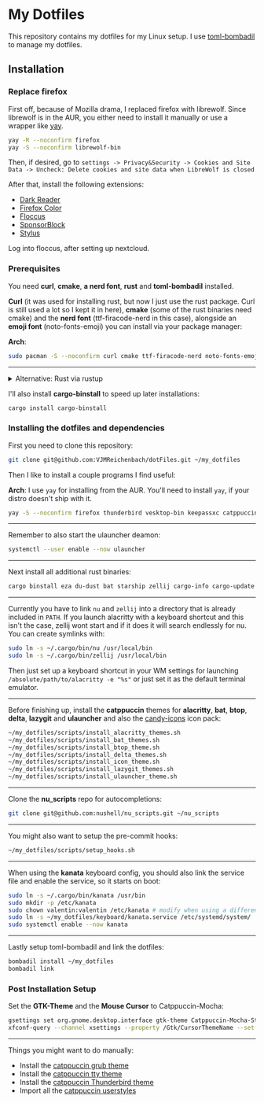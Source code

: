# My Dotfiles

This repository contains my dotfiles for my Linux setup. I use [toml-bombadil](https://github.com/oknozor/toml-bombadil) to manage my dotfiles.

## Installation

### Replace firefox

First off, because of Mozilla drama, I replaced firefox with librewolf.
Since librewolf is in the AUR, you either need to install it manually or use a wrapper like [yay](https://github.com/Jguer/yay).

```bash
yay -R --noconfirm firefox
yay -S --noconfirm librewolf-bin
```

Then, if desired, go to `settings -> Privacy&Security -> Cookies and Site Data -> Uncheck: Delete cookies and site data when LibreWolf is closed`

After that, install the following extensions:

- [Dark Reader](https://addons.mozilla.org/en-US/firefox/addon/darkreader/)
- [Firefox Color](https://addons.mozilla.org/en-US/firefox/addon/firefox-color/)
- [Floccus](https://addons.mozilla.org/en-US/firefox/addon/floccus/)
- [SponsorBlock](https://addons.mozilla.org/en-US/firefox/addon/sponsorblock/)
- [Stylus](https://addons.mozilla.org/en-US/firefox/addon/styl-us/)

Log into floccus, after setting up nextcloud.

### Prerequisites

You need **curl**, **cmake**, **a nerd font**, **rust** and **toml-bombadil** installed.

**Curl** (it was used for installing rust, but now I just use the rust package. Curl is still used a lot so I kept it in here), **cmake** (some of the rust binaries need cmake) and the **nerd font** (ttf-firacode-nerd in this case), alongside an **emoji font** (noto-fonts-emoji) you can install via your package manager:

**Arch**:

```bash
sudo pacman -S --noconfirm curl cmake ttf-firacode-nerd noto-fonts-emoji toml-bombadil rust
```

______________________________________________________________________

<details>
  <summary>Alternative: Rust via rustup</summary>

````
Alternativly, you can get **Rust** from [rustup](https://rustup.rs/):

```bash
curl --proto '=https' --tlsv1.2 -sSf https://sh.rustup.rs | sh
```
````

</details>

I'll also install **cargo-binstall** to speed up later installations:

```bash
cargo install cargo-binstall
```

### Installing the dotfiles and dependencies

First you need to clone this repository:

```bash
git clone git@github.com:VJMReichenbach/dotFiles.git ~/my_dotfiles
```

Then I like to install a couple programs I find useful:

**Arch**: I use `yay` for installing from the AUR. You'll need to install `yay`, if your distro doesn't ship with it.

```bash
yay -S --noconfirm firefox thunderbird vesktop-bin keepassxc catppuccin-cursors-mocha neovim nextcloud-client ulauncher fzf evince xclip lazygit btop
```

______________________________________________________________________

Remember to also start the ulauncher deamon:

```bash
systemctl --user enable --now ulauncher
```

______________________________________________________________________

Next install all additional rust binaries:

```bash
cargo binstall eza du-dust bat starship zellij cargo-info cargo-update nu alacritty git-delta ripgrep rm-improved cargo-mommy kanata
```

______________________________________________________________________

Currently you have to link `nu` and `zellij` into a directory that is already included in `PATH`.
If you launch alacritty with a keyboard shortcut and this isn't the case, zellij wont start and if it does it will search endlessly for nu.
You can create symlinks with:

```bash
sudo ln -s ~/.cargo/bin/nu /usr/local/bin
sudo ln -s ~/.cargo/bin/zellij /usr/local/bin
```

Then just set up a keyboard shortcut in your WM settings for launching `/absolute/path/to/alacritty -e "%s"` or just set it as the default terminal emulator.

______________________________________________________________________

Before finishing up, install the **catppuccin** themes for **alacritty**, **bat**, **btop**, **delta**, **lazygit** and **ulauncher** and also the [candy-icons](https://github.com/EliverLara/candy-icons) icon pack:

```bash
~/my_dotfiles/scripts/install_alacritty_themes.sh
~/my_dotfiles/scripts/install_bat_themes.sh
~/my_dotfiles/scripts/install_btop_theme.sh
~/my_dotfiles/scripts/install_delta_themes.sh
~/my_dotfiles/scripts/install_icon_theme.sh
~/my_dotfiles/scripts/install_lazygit_themes.sh
~/my_dotfiles/scripts/install_ulauncher_theme.sh
```

______________________________________________________________________

Clone the **nu_scripts** repo for autocompletions:

```bash
git clone git@github.com:nushell/nu_scripts.git ~/nu_scripts
```

______________________________________________________________________

You might also want to setup the pre-commit hooks:

```bash
~/my_dotfiles/scripts/setup_hooks.sh
```

______________________________________________________________________

When using the **kanata** keyboard config, you should also link the service file and enable the service, so it starts on boot:

```bash
sudo ln -s ~/.cargo/bin/kanata /usr/bin
sudo mkdir -p /etc/kanata
sudo chown valentin:valentin /etc/kanata # modify when using a different user
sudo ln -s ~/my_dotfiles/keyboard/kanata.service /etc/systemd/system/
sudo systemctl enable --now kanata
```

______________________________________________________________________

Lastly setup toml-bombadil and link the dotfiles:

```bash
bombadil install ~/my_dotfiles
bombadil link 
```

### Post Installation Setup

Set the **GTK-Theme** and the **Mouse Cursor** to Catppuccin-Mocha:

```bash
gsettings set org.gnome.desktop.interface gtk-theme Catppuccin-Mocha-Standard-Pink-Dark
xfconf-query --channel xsettings --property /Gtk/CursorThemeName --set Catppuccin-Mocha-Pink-Cursors
```

______________________________________________________________________

Things you might want to do manually:

- Install the [catppuccin grub theme](https://github.com/catppuccin/grub)
- Install the [catppuccin tty theme](https://github.com/catppuccin/tty)
- Install the [catppuccin Thunderbird theme](https://github.com/catppuccin/thunderbird)
- Import all the [catppuccin userstyles](https://github.com/catppuccin/userstyles)
